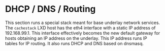 # DHCP / DNS / Routing

This section runs a special stack meant for base underlay network services. The `cachestack` LXD host has the eth4 interface with a static IP address of 192.168.99.1. This interface effectively becomes the new default gateway for hosts obtaining an IP address on the underlay. This IP address runs IP tables for IP routing. It also runs DHCP and DNS based on dnsmasq.